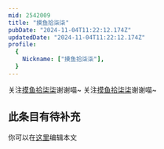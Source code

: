 ```yaml
---
mid: 2542009
title: "摸鱼拾柒柒"
pubDate: "2024-11-04T11:22:12.174Z"
updatedDate: "2024-11-04T11:22:12.174Z"
profile:
  {
    Nickname: ["摸鱼拾柒柒"],
  }
---
```


关注[摸鱼拾柒柒](https://space.bilibili.com/2542009)谢谢喵~ 关注[摸鱼拾柒柒](https://space.bilibili.com/2542009)谢谢喵~

## 此条目有待补充
你可以在[这里](https://github.com/Yuhanawa/VTuber.ICU-Content/edit/master/v/摸鱼拾柒柒/index.md)编辑本文
